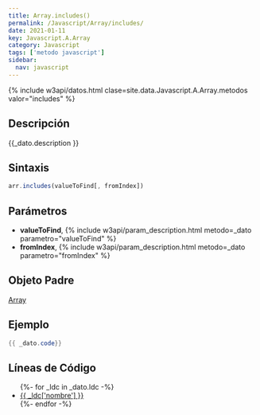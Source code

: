 ```yaml
---
title: Array.includes()
permalink: /Javascript/Array/includes/
date: 2021-01-11
key: Javascript.A.Array
category: Javascript
tags: ['metodo javascript']
sidebar: 
  nav: javascript
---
```


{% include w3api/datos.html clase=site.data.Javascript.A.Array.metodos valor="includes" %}

## Descripción
{{_dato.description }}

## Sintaxis
~~~javascript
arr.includes(valueToFind[, fromIndex])
~~~

## Parámetros
* **valueToFind**,  {% include w3api/param_description.html metodo=_dato parametro="valueToFind" %}
* **fromIndex**,  {% include w3api/param_description.html metodo=_dato parametro="fromIndex" %}

## Objeto Padre
[Array](/Javascript/Array/)

## Ejemplo
~~~java
{{ _dato.code}}
~~~

## Líneas de Código
<ul>
{%- for _ldc in _dato.ldc -%}
   <li>
       <a href="{{_ldc['url'] }}">{{ _ldc['nombre'] }}</a>
   </li>
{%- endfor -%}
</ul>
